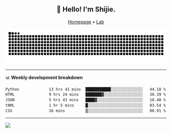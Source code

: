 <h2 align="center">👋 Hello! I'm Shijie.</h2>
<p align="center">
  <a href="https://xu-shi-jie.github.io"> Homepage</a> •
  <a href="https://onoda-lab.jp"> Lab </a>
</p>

![Snake animation](https://github.com/xu-shi-jie/xu-shi-jie/blob/output/github-snake.svg)


-------

📊 **Weekly development breakdown**
<!--START_SECTION:waka-->

```txt
Python             13 hrs 41 mins  ███████████░░░░░░░░░░░░░░   44.18 %
HTML               9 hrs 24 mins   ███████▓░░░░░░░░░░░░░░░░░   30.39 %
JSON               5 hrs 43 mins   ████▓░░░░░░░░░░░░░░░░░░░░   18.48 %
YAML               1 hr 5 mins     █░░░░░░░░░░░░░░░░░░░░░░░░   03.54 %
CSS                16 mins         ▒░░░░░░░░░░░░░░░░░░░░░░░░   00.91 %
```

<!--END_SECTION:waka-->

-------
![](https://komarev.com/ghpvc/?username=xu-shi-jie&style=flat-square&color=blue) 
